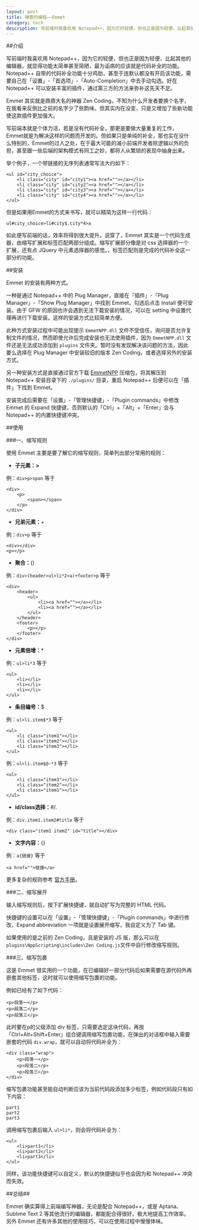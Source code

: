 ```yaml
---
layout: post
title: 禅意的编程——Emmet
category: tech
description: 写前端时我喜欢用 Notepad++，因为它的轻便，但也正是因为轻便，比起其他的编辑器，就显得功能太简单甚至简陋，最为诟病的应该就是代码补全的功能。Notepad++ 自带的代码补全功能十分鸡肋，甚至于连默认都没有开启该功能，需要自己在「设置」-「首选项」-「Auto-Completion」······
---
```

##介绍

写前端时我喜欢用 Notepad++，因为它的轻便，但也正是因为轻便，比起其他的编辑器，就显得功能太简单甚至简陋，最为诟病的应该就是代码补全的功能。Notepad++ 自带的代码补全功能十分鸡肋，甚至于连默认都没有开启该功能，需要自己在「设置」-「首选项」-「Auto-Completion」中去手动勾选。好在 Notepad++ 可以安装丰富的插件，通过第三方的方法来弥补这先天不足。

Emmet 其实就是鼎鼎大名的神器 Zen Coding，不知为什么开发者要换个名字，在我看来反倒比之前的名字少了些韵味。但其实内在没变，只是又增加了些新功能使这款插件更加强大。

写前端本就是个体力活，若是没有代码补全，那更是要做大量重复的工作，Emmet就是为解决这样的问题而开发的。但如果只是单纯的补全，那也实在没什么特别的，Emmet的过人之处，在于最大可能的减小前端开发者除逻辑以外的负担，甚至跟一些后端的架构模式有同工之妙，都将人从繁琐的表现中抽身出来。

举个例子，一个带链接的无序列表通常写法大约如下：

	<ul id="city_choice">
		<li class="city" id="city1"><a href=""></a></li>
		<li class="city" id="city2"><a href=""></a></li>
		<li class="city" id="city3"><a href=""></a></li>
		<li class="city" id="city4"><a href=""></a></li>
	</ul>

但是如果用Emmet的方式来书写，就可以精简为这样一行代码：

	ul#city_choice>li#city$.city*4>a

如此便写前端的话，效率将得到很大提升。说穿了，Emmet 其实是一个代码生成器，由缩写扩展和标签匹配两部分组成。缩写扩展部分像是对 css 选择器的一个扩展，还有点 JQuery 中元素选择器的感觉。，标签匹配则是完成的代码补全这一部分的功能。

##安装

Emmet 的安装有两种方式。

一种是通过 Notepad++ 中的 Plug Manager，直接在「插件」-「Plug Manager」-「Show Plug Manager」中找到 Emmet，勾选后点击 Install 便可安装。由于 GFW 的原因也许会遇到无法下载安装的情况，可以在 setting 中设置代理再进行下载安装。这样的安装方式比较简单方便。

此种方式安装过程中可能出现提示 `EmmetNPP.dll` 文件不受信任，询问是否允许复制文件的情况，然而即使允许后完成安装也无法使用插件，因为 `EmmetNPP.dll` 文件还是无法成功添加到 `plugins` 文件夹。暂时没有发现解决该问题的方法，因此要么选择在 Plug Manager 中安装较旧的版本 Zen Coding，或者选择另外的安装方式。

另一种安装方式是直接通过官方下载 <a href="http://download.emmet.io/npp/emmet-npp.zip" target="_blank">EmmetNPP</a> 压缩包，将其解压到 Notepad++ 安装目录下的 `./plugins/` 目录，重启 Notepad++ 后便可以在「插件」下找到 Emmet。

安装完成后需要在「设置」-「管理快捷键」-「Plugin commands」中修改 Emmet 的 Expand 快捷键，否则默认的「Ctrl」+「Alt」+「Enter」会与 Notepad++ 的内置快捷键冲突。

##使用

###一、缩写规则

使用 Emmet 主要是要了解它的缩写规则，简单列出部分常用的规则：

+	**子元素：>**

例：`div>p>span` 等于

	<div>
		<p>
			<span></span>
		</p>
	</div>
	
+	**兄弟元素：**+

例：`div+p` 等于

	<div></div>
	<p></p>

+	**聚合：**()

例：`div>(header>ul>li*2>a)+footer>p` 等于

	<div>
		<header>
			<ul>
				<li><a href=""></a></li>
				<li><a href=""></a></li>
			</ul>
		</header>
		<footer>
			<p></p>
		</footer>
	</div>

+	**元素倍增：**\*

例：`ul>li*3` 等于

	<ul>
		<li></li>
		<li></li>
		<li></li>
	</ul>

+	**条目编号：**$

例：`ul>li.item$*3` 等于

	<ul>
		<li class="item1"></li>
		<li class="item2"></li>
		<li class="item3"></li>
	</ul>

例：`ul>li.item$@-*3` 等于

	<ul>
	    <li class="item3"></li>
	    <li class="item2"></li>
	    <li class="item1"></li>
	</ul>

+	**id/class选择：**#/.

例：`div.item1.item2#title` 等于

	<div class="item1 item2" id="title"></div>

+	**文字内容：**{}

例：`a{链接}` 等于

	<a href="">链接</a>

更多复杂的规则参考 <a href="http://docs.emmet.io/cheat-sheet/" target="_blank">官方手册</a>。

###二、缩写展开

输入缩写规则后，按下扩展快捷键，就自动扩写为完整的 HTML 代码。

快捷键的设置可以在「设置」-「管理快捷键」-「Plugin commands」中进行修改，Expand abbreviation 一项就是设置展开缩写，我自定义为了 Tab 键。

如果使用的是之前的 Zen Coding，且是安装的 JS 版，那么可以在`plugins\NppScripting\includes\Zen Coding.js`文件中自行修改缩写规则。

###三、缩写包裹

这是 Emmet 很实用的一个功能，在已编辑好一部分代码后如果需要在源代码外再嵌套其他标签，这时就可以使用缩写包裹的功能。

例如已经有了如下代码：

	<p>段落一</p>
	<p>段落二</p>
	<p>段落三</p>

此时要在p的父级添加 div 标签，只需要选定这块代码，再按「Ctrl+Alt+Shift+Enter」组合键调用缩写包裹功能，在弹出的对话框中输入需要嵌套的代码 `div.wrap`，就可以自动将代码补全为：

	<div class="wrap">
		<p>段落一</p>
		<p>段落二</p>
		<p>段落三</p>
	</div>

缩写包裹功能甚至能自动判断应该为当前代码段添加多少标签，例如代码段只有如下内容：

	part1
	part2
	part3

调用缩写包裹后输入 `ul>li*`，则会将代码补全为：

	<ul>
		<li>part1</li>
		<li>part2</li>
		<li>part3</li>
	</ul>

同样，该功能快捷键可以自定义，默认的快捷键似乎也会因为和 Notepad++ 冲突而失效。

##总结##

Emmet 确实算得上前端编写神器，无论是配合 Notepad++，或是 Aptana、Sublime Text 2 等其他流行的编辑器，都能配合得很好，极大地提高工作效率。另外 Emmet 还有许多其他的使用技巧，可以在使用过程中慢慢体味。